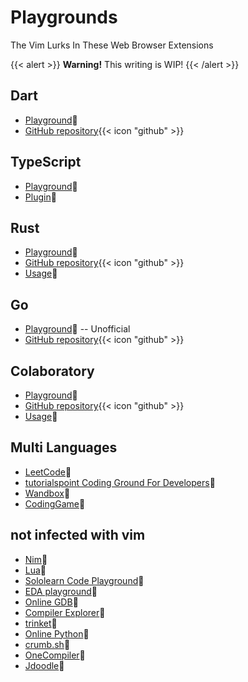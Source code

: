 # Playgrounds

The Vim Lurks In These Web Browser Extensions 

{{< alert >}}
**Warning!** This writing is WIP!
{{< /alert >}}

## Dart

- [Playground](https://dartpad.dev/):link:
- [GitHub repository](https://github.com/dart-lang/dart-pad){{< icon "github" >}}

## TypeScript 

- [Playground](https://www.typescriptlang.org/play):link:
- [Plugin](https://www.npmjs.com/package/ts-playground-plugin-vim):link:

## Rust

- [Playground](https://play.rust-lang.org/):link:
- [GitHub repository](https://github.com/integer32llc/rust-playground){{< icon "github" >}}
- [Usage](https://play.rust-lang.org/help#features-customization):link:

## Go

- [Playground](https://goplay.tools/):link: -- Unofficial
- [GitHub repository](https://github.com/x1unix/go-playground){{< icon "github" >}}

## Colaboratory

- [Playground](https://colab.research.google.com/):link:
- [GitHub repository](https://github.com/googlecolab){{< icon "github" >}}
- [Usage](https://colab.research.google.com/notebooks/editor_details.ipynb#scrollTo=bEXkvERUtU5O):link:

## Multi Languages

- [LeetCode](https://leetcode.com/playground/new/empty):link:
- [tutorialspoint Coding Ground For Developers](https://www.tutorialspoint.com/codingground.htm):link:
- [Wandbox](https://wandbox.org/):link:
- [CodingGame](https://www.codingame.com/ide/puzzle/onboarding):link:

## not infected with vim

- [Nim](https://play.nim-lang.org/):link:
- [Lua](https://www.lua.org/demo.html):link:
- [Sololearn Code Playground](https://www.sololearn.com/compiler-playground):link:
- [EDA playground](https://edaplayground.com/):link:
- [Online GDB](https://www.onlinegdb.com/):link:
- [Compiler Explorer](https://godbolt.org/):link:
- [trinket](https://trinket.io/):link:
- [Online Python](https://www.online-python.com/):link:
- [crumb.sh](https://crumb.sh/):link:
- [OneCompiler](https://onecompiler.com/):link:
- [Jdoodle](https://www.jdoodle.com/):link:
